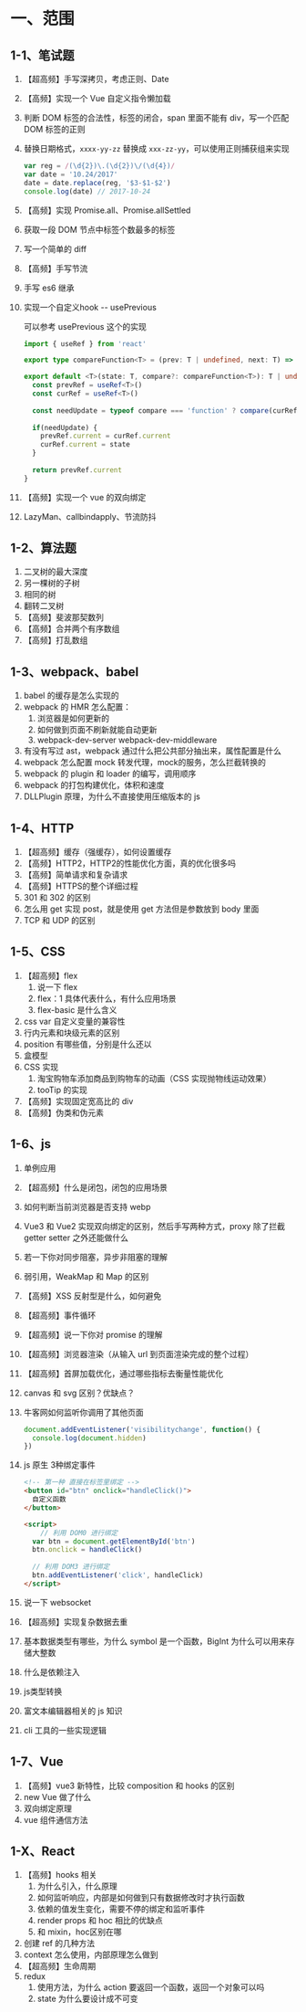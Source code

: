 # 一、范围

## 1-1、笔试题

1. 【超高频】手写深拷贝，考虑正则、Date

2. 【高频】实现一个 Vue 自定义指令懒加载

3. 判断 DOM 标签的合法性，标签的闭合，span 里面不能有 div，写一个匹配 DOM 标签的正则

4. 替换日期格式，`xxxx-yy-zz` 替换成 `xxx-zz-yy`，可以使用正则捕获组来实现

   ```js
   var reg = /(\d{2})\.(\d{2})\/(\d{4})/
   var date = '10.24/2017'
   date = date.replace(reg, '$3-$1-$2')
   console.log(date) // 2017-10-24
   ```

5. 【高频】实现 Promise.all、Promise.allSettled

6. 获取一段 DOM 节点中标签个数最多的标签

7. 写一个简单的 diff

8. 【高频】手写节流

9. 手写 es6 继承

10. 实现一个自定义hook -- usePrevious

    可以参考 usePrevious 这个的实现

    ```typescript
    import { useRef } from 'react'
    
    export type compareFunction<T> = (prev: T | undefined, next: T) => boolean;
    
    export default <T>(state: T, compare?: compareFunction<T>): T | undefined => {
      const prevRef = useRef<T>()
      const curRef = useRef<T>()
      
      const needUpdate = typeof compare === 'function' ? compare(curRef.current, state) : true
      
      if(needUpdate) {
        prevRef.current = curRef.current
        curRef.current = state
      }
      
      return prevRef.current
    }
    ```

11. 【高频】实现一个 vue 的双向绑定

12. LazyMan、callbindapply、节流防抖



## 1-2、算法题

1.  二叉树的最大深度
2.  另一棵树的子树
3.  相同的树
4.  翻转二叉树
5.  【高频】斐波那契数列
6.  【高频】合并两个有序数组
7.  【高频】打乱数组



## 1-3、webpack、babel

1.  babel 的缓存是怎么实现的
2.  webpack 的 HMR 怎么配置：
    1.  浏览器是如何更新的
    2.  如何做到页面不刷新就能自动更新
    3.  webpack-dev-server webpack-dev-middleware
3.  有没有写过 ast，webpack 通过什么把公共部分抽出来，属性配置是什么
4.  webpack 怎么配置 mock 转发代理，mock的服务，怎么拦截转换的
5.  webpack 的 plugin 和 loader 的编写，调用顺序
6.  webpack 的打包构建优化，体积和速度
7.  DLLPlugin 原理，为什么不直接使用压缩版本的 js 



## 1-4、HTTP

1.  【超高频】缓存（强缓存），如何设置缓存
2.  【高频】HTTP2，HTTP2的性能优化方面，真的优化很多吗
3.  【高频】简单请求和复杂请求
4.  【高频】HTTPS的整个详细过程
5.  301 和 302 的区别
6.  怎么用 get 实现 post，就是使用 get 方法但是参数放到 body 里面
7.  TCP 和 UDP 的区别



## 1-5、CSS 

1.  【超高频】flex
    1.  说一下 flex
    2.  flex：1 具体代表什么，有什么应用场景
    3.  flex-basic 是什么含义
2.  css var 自定义变量的兼容性
3.  行内元素和块级元素的区别
4.  position 有哪些值，分别是什么还以
5.  盒模型
6.  CSS 实现
    1.  淘宝购物车添加商品到购物车的动画（CSS 实现抛物线运动效果）
    2.  tooTip 的实现
7.  【高频】实现固定宽高比的 div
8.  【高频】伪类和伪元素



## 1-6、js

1. 单例应用

2. 【超高频】什么是闭包，闭包的应用场景

3. 如何判断当前浏览器是否支持 webp

4. Vue3 和 Vue2 实现双向绑定的区别，然后手写两种方式，proxy 除了拦截 getter setter 之外还能做什么

5. 若一下你对同步阻塞，异步非阻塞的理解

6. 弱引用，WeakMap 和 Map 的区别

7. 【高频】XSS 反射型是什么，如何避免

8. 【超高频】事件循环

9. 【超高频】说一下你对 promise 的理解

10. 【超高频】浏览器渲染（从输入 url 到页面渲染完成的整个过程）

11. 【超高频】首屏加载优化，通过哪些指标去衡量性能优化

12. canvas 和 svg 区别？优缺点？

13. 牛客网如何监听你调用了其他页面

    ```js
    document.addEventListener('visibilitychange', function() {
      console.log(document.hidden)
    })
    ```

14. js 原生 3种绑定事件

    ```html
    <!-- 第一种 直接在标签里绑定 -->
    <button id="btn" onclick="handleClick()">
      自定义函数
    </button>
    
    <script>
    	// 利用 DOM0 进行绑定
      var btn = document.getElementById('btn')
      btn.onclick = handleClick()
      
      // 利用 DOM3 进行绑定
      btn.addEventListener('click', handleClick)
    </script>
    ```

15. 说一下 websocket

16. 【超高频】实现复杂数据去重

17. 基本数据类型有哪些，为什么 symbol 是一个函数，BigInt 为什么可以用来存储大整数

18. 什么是依赖注入

19. js类型转换

20. 富文本编辑器相关的 js 知识

21. cli 工具的一些实现逻辑



## 1-7、Vue

1.  【高频】vue3 新特性，比较 composition 和 hooks 的区别
2.  new Vue 做了什么
3.  双向绑定原理
4.  vue 组件通信方法







## 1-X、React

1.  【高频】hooks 相关
    1.  为什么引入，什么原理
    2.  如何监听响应，内部是如何做到只有数据修改时才执行函数
    3.  依赖的值发生变化，需要不停的绑定和监听事件
    4.  render props 和 hoc 相比的优缺点
    5.  和 mixin，hoc区别在哪
2.  创建 ref 的几种方法
3.  context 怎么使用，内部原理怎么做到
4.  【超高频】生命周期
5.  redux
    1.  使用方法，为什么 action 要返回一个函数，返回一个对象可以吗
    2.  state 为什么要设计成不可变


